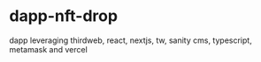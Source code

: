 # dapp-nft-drop
dapp leveraging thirdweb, react, nextjs, tw, sanity cms, typescript, metamask and vercel
